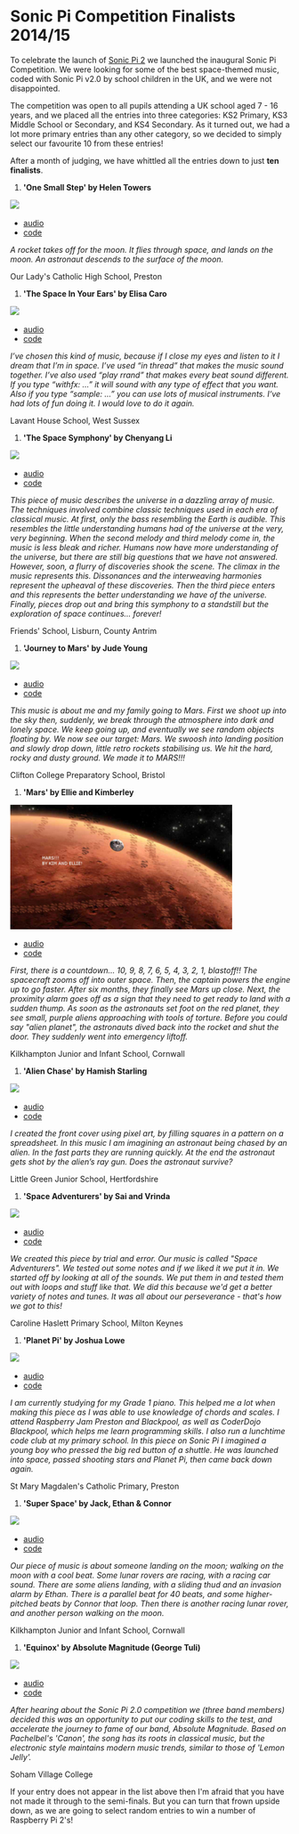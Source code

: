 # Sonic Pi Competition Finalists 2014/15

To celebrate the launch of [Sonic Pi 2](http://www.raspberrypi.org/learning/sonic-pi-competition-2014/) we launched the inaugural Sonic Pi Competition. We were looking for some of the best space-themed music, coded with Sonic Pi v2.0 by school children in the UK, and we were not disappointed. 

The competition was open to all pupils attending a UK school aged 7 - 16 years, and we placed all the entries into three categories: KS2 Primary, KS3 Middle School or Secondary, and KS4 Secondary. As it turned out, we had a lot more primary entries than any other category, so we decided to simply select our favourite 10 from these entries!

After a month of judging, we have whittled all the entries down to just **ten finalists**. 

1. **'One Small Step' by Helen Towers**

  ![](images/one-small-step.png)
  
  - [audio](audio/one-small-step.wav)
  - [code](code/one-small-step.rb)
  
  *A rocket takes off for the moon. It flies through space, and lands on the moon. An astronaut descends to the surface of the moon.*

  Our Lady's Catholic High School, Preston

1. **'The Space In Your Ears' by Elisa Caro**

  ![](images/space-in-your-ears.png)
  
  - [audio](audio/space-in-your-ears.wav)
  - [code](code/space-in-your-ears.rb)
  
  *I’ve chosen this kind of music, because if I close my eyes and listen to it I dream that I’m in space. I’ve used “in thread” that makes the music sound together. I’ve also used “play rrand” that makes every beat sound different. If you type “withfx: …” it will sound with any type of effect that you want. Also if you type “sample: …” you can use lots of musical instruments. I‘ve had lots of fun doing it. I would love to do it again.*

  Lavant House School, West Sussex

1. **'The Space Symphony' by Chenyang Li**

  ![](images/space-symphony.png)
  
  - [audio](audio/space-symphony.wav)
  - [code](code/space-symphony.rb)
  
  *This piece of music describes the universe in a dazzling array of music. The techniques involved combine classic techniques used in each era of classical music. At first, only the bass resembling the Earth is audible. This resembles the little understanding humans had of the universe at the very, very beginning. When the second melody and third melody come in, the music is less bleak and richer. Humans now have more understanding of the universe, but there are still big questions that we have not answered. However, soon, a flurry of discoveries shook the scene. The climax in the music represents this. Dissonances and the interweaving harmonies represent the upheaval of these discoveries. Then the third piece enters and this represents the better understanding we have of the universe. Finally, pieces drop out and bring this symphony to a standstill but the exploration of space continues… forever!*

  Friends' School, Lisburn, County Antrim

1. **'Journey to Mars' by Jude Young**

  ![](images/journey-to-mars.png)
  
  - [audio](audio/journey-to-mars.wav)
  - [code](code/journey-to-mars.rb)
  
  *This music is about me and my family going to Mars. First we shoot up into the sky then, suddenly, we break through the atmosphere into dark and lonely space. We keep going up, and eventually we see random objects floating by. We now see our target: Mars. We swoosh into landing position and slowly drop down, little retro rockets stabilising us. We hit the hard, rocky and dusty ground. We made it to MARS!!!*
  
  Clifton College Preparatory School, Bristol

1. **'Mars' by Ellie and Kimberley**

  ![](images/mars.png)
  
  - [audio](audio/mars.wav)
  - [code](code/mars.rb)
  
  *First, there is a countdown… 10, 9, 8, 7, 6, 5, 4, 3, 2, 1, blastoff!! The spacecraft zooms off into outer space. Then, the captain powers the engine up to go faster. After six months, they finally see Mars up close. Next, the proximity alarm goes off as a sign that they need to get ready to land with a sudden thump. As soon as the astronauts set foot on the red planet, they see small, purple aliens approaching with tools of torture. Before you could say "alien planet", the astronauts dived back into the rocket and shut the door. They suddenly went into emergency liftoff.*

  Kilkhampton Junior and Infant School, Cornwall  

1. **'Alien Chase' by Hamish Starling**

  ![](images/alien-chase.png)
  
  - [audio](audio/alien-chase.wav)
  - [code](code/alien-chase.rb)
  
  *I created the front cover using pixel art, by filling squares in a pattern on a spreadsheet. In this music I am imagining an astronaut being chased by an alien. In the fast parts they are running quickly. At the end the astronaut gets shot by the alien’s ray gun. Does the astronaut survive?*
  
  Little Green Junior School, Hertfordshire

1. **'Space Adventurers' by Sai and Vrinda**

  ![](images/space-adventurers.png)

  - [audio](audio/space-adventurers.wav)
  - [code](code/space-adventurers.rb)
  
  *We created this piece by trial and error. Our music is called "Space Adventurers". We tested out some notes and if we liked it we put it in. We started off by looking at all of the sounds. We put them in and tested them out with loops and stuff like that. We did this because we'd get a better variety of notes and tunes. It was all about our perseverance - that's how we got to this!*
  
  Caroline Haslett Primary School, Milton Keynes

1. **'Planet Pi' by Joshua Lowe**

  ![](images/planet-pi.jpg)
  
  - [audio](audio/planet-pi.wav)
  - [code](code/planet-pi.rb)
  
  *I am currently studying for my Grade 1 piano. This helped me a lot when making this piece as I was able to use knowledge of chords and scales. I attend Raspberry Jam Preston and Blackpool, as well as CoderDojo Blackpool, which helps me learn programming skills. I also run a lunchtime code club at my primary school. In this piece on Sonic Pi I imagined a young boy who pressed the big red button of a shuttle. He was launched into space, passed shooting stars and Planet Pi, then came back down again.*

  St Mary Magdalen's Catholic Primary, Preston
  
1. **'Super Space' by Jack, Ethan & Connor**

  ![](images/super-space.png)
  
  - [audio](audio/super-space.wav)
  - [code](code/super-space.rb)
  
  *Our piece of music is about someone landing on the moon; walking on the moon with a cool beat. Some lunar rovers are racing, with a racing car sound. There are some aliens landing, with a sliding thud and an invasion alarm by Ethan. There is a parallel beat for 40 beats, and some higher-pitched beats by Connor that loop. Then there is another racing lunar rover, and another person walking on the moon.*

  Kilkhampton Junior and Infant School, Cornwall

1. **'Equinox' by Absolute Magnitude (George Tuli)**

  ![](images/equinox.png)
  
  - [audio](audio/equinox.wav)
  - [code](code/equinox.rb)
  
  *After hearing about the Sonic Pi 2.0 competition we (three band members) decided this was an opportunity to put our coding skills to the test, and accelerate the journey to fame of our band, Absolute Magnitude. Based on Pachelbel's 'Canon', the song has its roots in classical music, but the electronic style maintains modern music trends, similar to those of 'Lemon Jelly'.*

  Soham Village College

If your entry does not appear in the list above then I'm afraid that you have not made it through to the semi-finals. But you can turn that frown upside down, as we are going to select random entries to win a number of Raspberry Pi 2's! 
